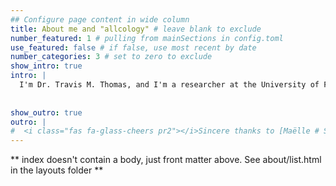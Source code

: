 ```yaml
---
## Configure page content in wide column
title: About me and "allcology" # leave blank to exclude
number_featured: 1 # pulling from mainSections in config.toml
use_featured: false # if false, use most recent by date
number_categories: 3 # set to zero to exclude
show_intro: true
intro: |
  I'm Dr. Travis M. Thomas, and I'm a researcher at the University of Florida. I'm interested in all-things-ecology & technology. I can be found at the intersection of modern solutions and age old problems. 
  
 
show_outro: true
outro: |
#  <i class="fas fa-glass-cheers pr2"></i>Sincere thanks to [Maëlle # Salmon](https://masalmon.eu/) for her help #naming this Hugo #theme!
---
```


** index doesn't contain a body, just front matter above.
See about/list.html in the layouts folder **